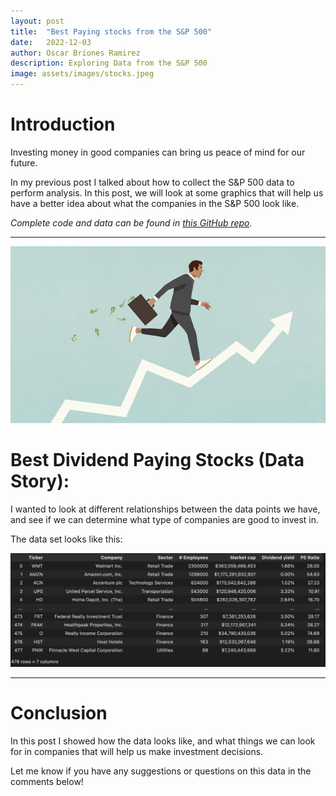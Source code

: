 ```yaml
---
layout: post
title:  "Best Paying stocks from the S&P 500"
date:   2022-12-03
author: Oscar Briones Ramirez
description: Exploring Data from the S&P 500
image: assets/images/stocks.jpeg
---
```


# Introduction

Investing money in good companies can bring us peace of mind for our future.

In my previous post I talked about how to collect the S&P 500 data to perform analysis. In this post, we will look at some graphics that will help us have a better idea about what the companies in the S&P 500 look like.

*Complete code and data can be found in [this GitHub repo](https://github.com/oscarbrionesr/sp500-web-scraping).*

---
![Figure](https://github.com/oscarbrionesr/stat386-projects/raw/main/assets/images/stcks.jpeg)

# Best Dividend Paying Stocks (Data Story):

I wanted to look at different relationships between the data points we have, and see if we can determine what type of companies are good to invest in.

The data set looks like this:

![Figure](https://github.com/oscarbrionesr/stat386-projects/raw/main/assets/images/spdata.jpeg)


---

# Conclusion

In this post I showed how the data looks like, and what things we can look for in companies that will help us make investment decisions.

Let me know if you have any suggestions or questions on this data in the comments below!
